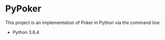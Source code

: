# PyPoker

This project is an implementation of Poker in Python via the command line.

- Python 3.6.4

